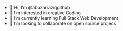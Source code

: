 - 👋 Hi, I’m @abuzarraziqgithub
- 👀 I’m interested in creative Coding
- 🌱 I’m currently learning Full Stack Web Development
- 💞️ I’m looking to collaborate on open source projecs

<!---
abuzarraziqgithub/abuzarraziqgithub is a ✨ special ✨ repository because its `README.md` (this file) appears on your GitHub profile.
You can click the Preview link to take a look at your changes.
--->
